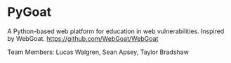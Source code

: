 # PyGoat
A Python-based web platform for education in web vulnerabilities. Inspired by WebGoat. https://github.com/WebGoat/WebGoat

Team Members: Lucas Walgren, Sean Apsey, Taylor Bradshaw
